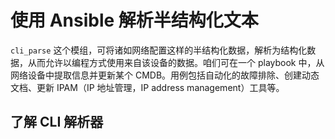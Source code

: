 # 使用 Ansible 解析半结构化文本

`cli_parse` 这个模组，可将诸如网络配置这样的半结构化数据，解析为结构化数据，从而允许以编程方式使用来自该设备的数据。咱们可在一个 playbook 中，从网络设备中提取信息并更新某个 CMDB。用例包括自动化的故障排除、创建动态文档、更新 IPAM（IP 地址管理，IP address management）工具等。


## 了解 CLI 解析器




